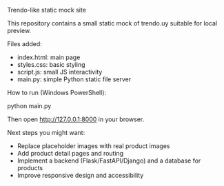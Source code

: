 Trendo-like static mock site

This repository contains a small static mock of trendo.uy suitable for local preview.

Files added:
- index.html: main page
- styles.css: basic styling
- script.js: small JS interactivity
- main.py: simple Python static file server

How to run (Windows PowerShell):

python main.py

Then open http://127.0.0.1:8000 in your browser.

Next steps you might want:
- Replace placeholder images with real product images
- Add product detail pages and routing
- Implement a backend (Flask/FastAPI/Django) and a database for products
- Improve responsive design and accessibility
